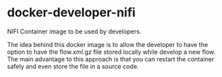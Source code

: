 # docker-developer-nifi
NIFI Container image to be used by developers.

The idea behind this docker image is to allow the developer to have the option to have the flow.xml.gz file stored locally while develop a new flow. The main advantage to this approach is that you can restart the container safely and even store the file in a source code.
